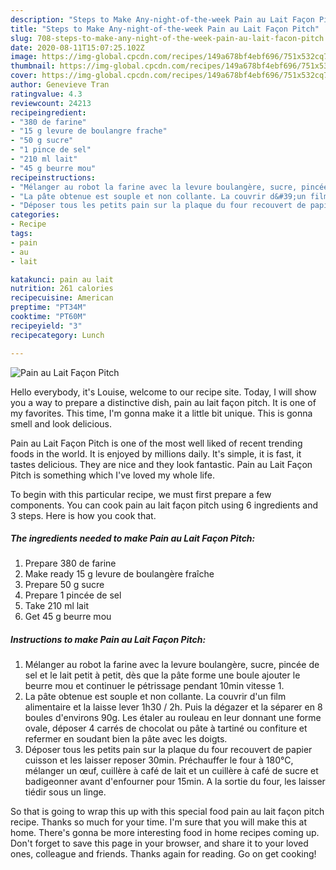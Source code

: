 ```yaml
---
description: "Steps to Make Any-night-of-the-week Pain au Lait Façon Pitch"
title: "Steps to Make Any-night-of-the-week Pain au Lait Façon Pitch"
slug: 708-steps-to-make-any-night-of-the-week-pain-au-lait-facon-pitch
date: 2020-08-11T15:07:25.102Z
image: https://img-global.cpcdn.com/recipes/149a678bf4ebf696/751x532cq70/pain-au-lait-facon-pitch-photo-principale-de-la-recette.jpg
thumbnail: https://img-global.cpcdn.com/recipes/149a678bf4ebf696/751x532cq70/pain-au-lait-facon-pitch-photo-principale-de-la-recette.jpg
cover: https://img-global.cpcdn.com/recipes/149a678bf4ebf696/751x532cq70/pain-au-lait-facon-pitch-photo-principale-de-la-recette.jpg
author: Genevieve Tran
ratingvalue: 4.3
reviewcount: 24213
recipeingredient:
- "380 de farine"
- "15 g levure de boulangre frache"
- "50 g sucre"
- "1 pince de sel"
- "210 ml lait"
- "45 g beurre mou"
recipeinstructions:
- "Mélanger au robot la farine avec la levure boulangère, sucre, pincée de sel et le lait petit à petit, dès que la pâte forme une boule ajouter le beurre mou et continuer le pétrissage pendant 10min vitesse 1."
- "La pâte obtenue est souple et non collante. La couvrir d&#39;un film alimentaire et la laisse lever 1h30 / 2h. Puis la dégazer et la séparer en 8 boules d&#39;environs 90g. Les étaler au rouleau en leur donnant une forme ovale, déposer 4 carrés de chocolat ou pâte à tartiné ou confiture et refermer en soudant bien la pâte avec les doigts."
- "Déposer tous les petits pain sur la plaque du four recouvert de papier cuisson et les laisser reposer 30min. Préchauffer le four à 180°C, mélanger un œuf, cuillère à café de lait et un cuillère à café de sucre et badigeonner avant d&#39;enfourner pour 15min. A la sortie du four, les laisser tiédir sous un linge."
categories:
- Recipe
tags:
- pain
- au
- lait

katakunci: pain au lait 
nutrition: 261 calories
recipecuisine: American
preptime: "PT34M"
cooktime: "PT60M"
recipeyield: "3"
recipecategory: Lunch

---
```



![Pain au Lait Façon Pitch](https://img-global.cpcdn.com/recipes/149a678bf4ebf696/751x532cq70/pain-au-lait-facon-pitch-photo-principale-de-la-recette.jpg)

Hello everybody, it's Louise, welcome to our recipe site. Today, I will show you a way to prepare a distinctive dish, pain au lait façon pitch. It is one of my favorites. This time, I'm gonna make it a little bit unique. This is gonna smell and look delicious.



Pain au Lait Façon Pitch is one of the most well liked of recent trending foods in the world. It is enjoyed by millions daily. It's simple, it is fast, it tastes delicious. They are nice and they look fantastic. Pain au Lait Façon Pitch is something which I've loved my whole life.


To begin with this particular recipe, we must first prepare a few components. You can cook pain au lait façon pitch using 6 ingredients and 3 steps. Here is how you cook that.

<!--inarticleads1-->

##### The ingredients needed to make Pain au Lait Façon Pitch:

1. Prepare 380 de farine
1. Make ready 15 g levure de boulangère fraîche
1. Prepare 50 g sucre
1. Prepare 1 pincée de sel
1. Take 210 ml lait
1. Get 45 g beurre mou




<!--inarticleads2-->

##### Instructions to make Pain au Lait Façon Pitch:

1. Mélanger au robot la farine avec la levure boulangère, sucre, pincée de sel et le lait petit à petit, dès que la pâte forme une boule ajouter le beurre mou et continuer le pétrissage pendant 10min vitesse 1.
1. La pâte obtenue est souple et non collante. La couvrir d&#39;un film alimentaire et la laisse lever 1h30 / 2h. Puis la dégazer et la séparer en 8 boules d&#39;environs 90g. Les étaler au rouleau en leur donnant une forme ovale, déposer 4 carrés de chocolat ou pâte à tartiné ou confiture et refermer en soudant bien la pâte avec les doigts.
1. Déposer tous les petits pain sur la plaque du four recouvert de papier cuisson et les laisser reposer 30min. Préchauffer le four à 180°C, mélanger un œuf, cuillère à café de lait et un cuillère à café de sucre et badigeonner avant d&#39;enfourner pour 15min. A la sortie du four, les laisser tiédir sous un linge.




So that is going to wrap this up with this special food pain au lait façon pitch recipe. Thanks so much for your time. I'm sure that you will make this at home. There's gonna be more interesting food in home recipes coming up. Don't forget to save this page in your browser, and share it to your loved ones, colleague and friends. Thanks again for reading. Go on get cooking!
